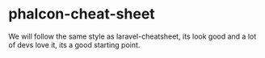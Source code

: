 phalcon-cheat-sheet
===================
We will follow the same style as laravel-cheatsheet, its look good and a lot of devs love it, its a good starting point. 
